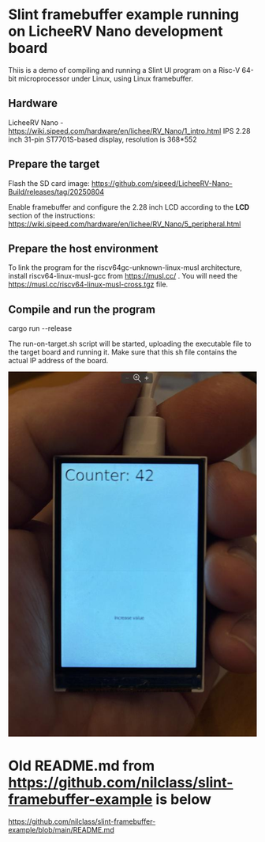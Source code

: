 
# Slint framebuffer example running on LicheeRV Nano development board 

Thiis is a demo of compiling and running a Slint UI program on a Risc-V 64-bit microprocessor under Linux, using Linux framebuffer.

## Hardware

LicheeRV Nano - https://wiki.sipeed.com/hardware/en/lichee/RV_Nano/1_intro.html
IPS 2.28 inch 31-pin ST7701S-based display, resolution is 368*552

## Prepare the target

Flash the SD card image: https://github.com/sipeed/LicheeRV-Nano-Build/releases/tag/20250804

Enable framebuffer and configure the 2.28 inch LCD according to the **LCD** section of the instructions: https://wiki.sipeed.com/hardware/en/lichee/RV_Nano/5_peripheral.html

## Prepare the host environment

To link the program for the riscv64gc-unknown-linux-musl architecture, install riscv64-linux-musl-gcc from https://musl.cc/ . You will need the https://musl.cc/riscv64-linux-musl-cross.tgz file.

## Compile and run the program

cargo run --release

The run-on-target.sh script will be started, uploading the executable file to the target board and running it. Make sure that this sh file contains the actual IP address of the board.


![](photo-lcd.jpeg)


# Old README.md from https://github.com/nilclass/slint-framebuffer-example is below

https://github.com/nilclass/slint-framebuffer-example/blob/main/README.md

